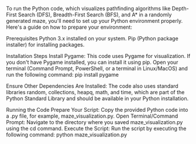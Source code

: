 To run the Python code, which visualizes pathfinding algorithms like Depth-First Search (DFS), Breadth-First Search (BFS), and A* in a randomly generated maze, you'll need to set up your Python environment properly. Here's a guide on how to prepare your environment:

Prerequisites
Python 3.x installed on your system.
Pip (Python package installer) for installing packages.


Installation Steps
Install Pygame: This code uses Pygame for visualization. If you don't have Pygame installed, you can install it using pip. Open your terminal (Command Prompt, PowerShell, or a terminal in Linux/MacOS) and run the following command:
pip install pygame


Ensure Other Dependencies Are Installed: The code also uses standard libraries random, collections, heapq, math, and time, which are part of the Python Standard Library and should be available in your Python installation.



Running the Code
Prepare Your Script: Copy the provided Python code into a .py file, for example, maze_visualization.py.
Open Terminal/Command Prompt: Navigate to the directory where you saved maze_visualization.py using the cd command.
Execute the Script: Run the script by executing the following command:
python maze_visualization.py
